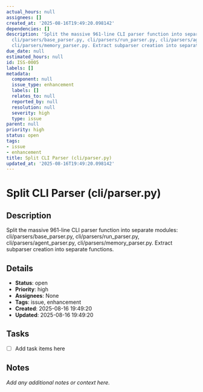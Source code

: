 ```yaml
---
actual_hours: null
assignees: []
created_at: '2025-08-16T19:49:20.098142'
dependencies: []
description: 'Split the massive 961-line CLI parser function into separate modules:
  cli/parsers/base_parser.py, cli/parsers/run_parser.py, cli/parsers/agent_parser.py,
  cli/parsers/memory_parser.py. Extract subparser creation into separate functions.'
due_date: null
estimated_hours: null
id: ISS-0005
labels: []
metadata:
  component: null
  issue_type: enhancement
  labels: []
  relates_to: null
  reported_by: null
  resolution: null
  severity: high
  type: issue
parent: null
priority: high
status: open
tags:
- issue
- enhancement
title: Split CLI Parser (cli/parser.py)
updated_at: '2025-08-16T19:49:20.098142'
---
```


# Split CLI Parser (cli/parser.py)

## Description
Split the massive 961-line CLI parser function into separate modules: cli/parsers/base_parser.py, cli/parsers/run_parser.py, cli/parsers/agent_parser.py, cli/parsers/memory_parser.py. Extract subparser creation into separate functions.

## Details
- **Status**: open
- **Priority**: high
- **Assignees**: None
- **Tags**: issue, enhancement
- **Created**: 2025-08-16 19:49:20
- **Updated**: 2025-08-16 19:49:20

## Tasks
- [ ] Add task items here

## Notes
_Add any additional notes or context here._
